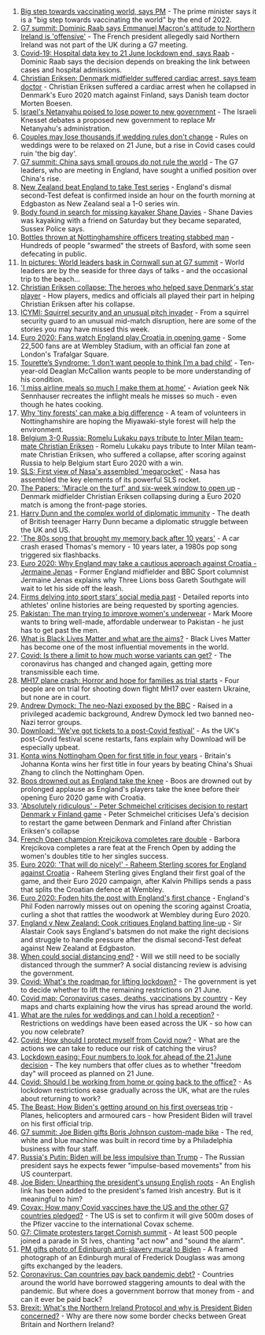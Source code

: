 1. [ Big step towards vaccinating world, says PM](https://www.bbc.co.uk/news/uk-57461640) - The prime minister says it is a "big step towards vaccinating the world" by the end of 2022.
2. [G7 summit: Dominic Raab says Emmanuel Macron's attitude to Northern Ireland is 'offensive'](https://www.bbc.co.uk/news/uk-politics-57460077) - The French president allegedly said Northern Ireland was not part of the UK during a G7 meeting.
3. [Covid-19: Hospital data key to 21 June lockdown end, says Raab](https://www.bbc.co.uk/news/uk-57459373) - Dominic Raab says the decision depends on breaking the link between cases and hospital admissions.
4. [Christian Eriksen: Denmark midfielder suffered cardiac arrest, says team doctor](https://www.bbc.co.uk/sport/football/57458630) - Christian Eriksen suffered a cardiac arrest when he collapsed in Denmark's Euro 2020 match against Finland, says Danish team doctor Morten Boesen.
5. [Israel's Netanyahu poised to lose power to new government](https://www.bbc.co.uk/news/world-middle-east-57396990) - The Israeli Knesset debates a proposed new government to replace Mr Netanyahu's administration.
6. [Couples may lose thousands if wedding rules don't change](https://www.bbc.co.uk/news/business-57443284) - Rules on weddings were to be relaxed on 21 June, but a rise in Covid cases could ruin 'the big day'.
7. [G7 summit: China says small groups do not rule the world](https://www.bbc.co.uk/news/world-asia-china-57458822) - The G7 leaders, who are meeting in England, have sought a unified position over China's rise.
8. [New Zealand beat England to take Test series](https://www.bbc.co.uk/sport/cricket/57460194) - England's dismal second-Test defeat is confirmed inside an hour on the fourth morning at Edgbaston as New Zealand seal a 1-0 series win.
9. [Body found in search for missing kayaker Shane Davies](https://www.bbc.co.uk/news/uk-england-sussex-57459557) - Shane Davies was kayaking with a friend on Saturday but they became separated, Sussex Police says.
10. [Bottles thrown at Nottinghamshire officers treating stabbed man](https://www.bbc.co.uk/news/uk-england-nottinghamshire-57460791) - Hundreds of people "swarmed" the streets of Basford, with some seen defecating in public.
11. [In pictures: World leaders bask in Cornwall sun at G7 summit](https://www.bbc.co.uk/news/uk-57438878) - World leaders are by the seaside for three days of talks - and the occasional trip to the beach...
12. [Christian Eriksen collapse: The heroes who helped save Denmark's star player](https://www.bbc.co.uk/sport/football/57457388) - How players, medics and officials all played their part in helping Christian Eriksen after his collapse.
13. [ICYMI: Squirrel security and an unusual pitch invader](https://www.bbc.co.uk/news/world-57432086) - From a squirrel security guard to an unusual mid-match disruption, here are some of the stories you may have missed this week.
14. [Euro 2020: Fans watch England play Croatia in opening game](https://www.bbc.co.uk/news/uk-57460595) - Some 22,500 fans are at Wembley Stadium, with an official fan zone at London's Trafalgar Square.
15. [Tourette’s Syndrome: ‘I don’t want people to think I’m a bad child’](https://www.bbc.co.uk/news/uk-northern-ireland-57435056) - Ten-year-old Deaglan McCallion wants people to be more understanding of his condition.
16. ['I miss airline meals so much I make them at home'](https://www.bbc.co.uk/news/uk-scotland-glasgow-west-57411754) - Aviation geek Nik Sennhauser recreates the inflight meals he misses so much - even though he hates cooking.
17. [Why 'tiny forests' can make a big difference](https://www.bbc.co.uk/news/uk-england-nottinghamshire-57414105) - A team of volunteers in Nottinghamshire are hoping the Miyawaki-style forest will help the environment.
18. [Belgium 3-0 Russia: Romelu Lukaku pays tribute to Inter Milan team-mate Christian Eriksen](https://www.bbc.co.uk/sport/football/51197540) - Romelu Lukaku pays tribute to Inter Milan team-mate Christian Eriksen, who suffered a collapse, after scoring against Russia to help Belgium start Euro 2020 with a win.
19. [SLS: First view of Nasa's assembled 'megarocket'](https://www.bbc.co.uk/news/science-environment-57446686) - Nasa has assembled the key elements of its powerful SLS rocket.
20. [The Papers: 'Miracle on the turf' and six-week window to open up](https://www.bbc.co.uk/news/blogs-the-papers-57457288) - Denmark midfielder Christian Eriksen collapsing during a Euro 2020 match is among the front-page stories.
21. [Harry Dunn and the complex world of diplomatic immunity](https://www.bbc.co.uk/news/uk-57436513) - The death of British teenager Harry Dunn became a diplomatic struggle between the UK and US.
22. ['The 80s song that brought my memory back after 10 years'](https://www.bbc.co.uk/news/disability-50478524) - A car crash erased Thomas's memory - 10 years later, a 1980s pop song triggered six flashbacks.
23. [Euro 2020: Why England may take a cautious approach against Croatia - Jermaine Jenas](https://www.bbc.co.uk/sport/football/57436330) - Former England midfielder and BBC Sport columnist Jermaine Jenas explains why Three Lions boss Gareth Southgate will wait to let his side off the leash.
24. [Firms delving into sport stars' social media past](https://www.bbc.co.uk/news/uk-57405347) - Detailed reports into athletes' online histories are being requested by sporting agencies.
25. [Pakistan: The man trying to improve women's underwear](https://www.bbc.co.uk/news/world-asia-57268691) - Mark Moore wants to bring well-made, affordable underwear to Pakistan - he just has to get past the men.
26. [What is Black Lives Matter and what are the aims?](https://www.bbc.co.uk/news/explainers-53337780) - Black Lives Matter has become one of the most influential movements in the world.
27. [Covid: Is there a limit to how much worse variants can get?](https://www.bbc.co.uk/news/health-57431420) - The coronavirus has changed and changed again, getting more transmissible each time.
28. [MH17 plane crash: Horror and hope for families as trial starts](https://www.bbc.co.uk/news/world-europe-57443467) - Four people are on trial for shooting down flight MH17 over eastern Ukraine, but none are in court.
29. [Andrew Dymock: The neo-Nazi exposed by the BBC](https://www.bbc.co.uk/news/uk-57406673) - Raised in a privileged academic background, Andrew Dymock led two banned neo-Nazi terror groups.
30. [Download: 'We've got tickets to a post-Covid festival'](https://www.bbc.co.uk/news/uk-england-leicestershire-57387810) - As the UK's post-Covid festival scene restarts, fans explain why Download will be especially upbeat.
31. [Konta wins Nottingham Open for first title in four years](https://www.bbc.co.uk/sport/tennis/57457123) - Britain's Johanna Konta wins her first title in four years by beating China's Shuai Zhang to clinch the Nottingham Open.
32. [Boos drowned out as England take the knee](https://www.bbc.co.uk/sport/football/57461330) - Boos are drowned out by prolonged applause as England's players take the knee before their opening Euro 2020 game with Croatia.
33. ['Absolutely ridiculous' - Peter Schmeichel criticises decision to restart Denmark v Finland game](https://www.bbc.co.uk/sport/football/57458978) - Peter Schmeichel criticises Uefa's decision to restart the game between Denmark and Finland after Christian Eriksen's collapse
34. [French Open champion Krejcikova completes rare double](https://www.bbc.co.uk/sport/tennis/57460937) - Barbora Krejcikova completes a rare feat at the French Open by adding the women's doubles title to her singles success.
35. [Euro 2020: 'That will do nicely!' - Raheem Sterling scores for England against Croatia](https://www.bbc.co.uk/sport/av/football/57461623) - Raheem Sterling gives England their first goal of the game, and their Euro 2020 campaign, after Kalvin Phillips sends a pass that splits the Croatian defence at Wembley.
36. [Euro 2020: Foden hits the post with England's first chance](https://www.bbc.co.uk/sport/av/football/57461620) - England's Phil Foden narrowly misses out on opening the scoring against Croatia, curling a shot that rattles the woodwork at Wembley during Euro 2020.
37. [England v New Zealand: Cook critiques England batting line-up](https://www.bbc.co.uk/sport/av/cricket/57461460) - Sir Alastair Cook says England's batsmen do not make the right decisions and struggle to handle pressure after the dismal second-Test defeat against New Zealand at Edgbaston.
38. [When could social distancing end?](https://www.bbc.co.uk/news/uk-51506729) - Will we still need to be socially distanced through the summer? A social distancing review is advising the government.
39. [Covid: What's the roadmap for lifting lockdown?](https://www.bbc.co.uk/news/explainers-52530518) - The government is yet to decide whether to lift the remaining restrictions on 21 June.
40. [Covid map: Coronavirus cases, deaths, vaccinations by country](https://www.bbc.co.uk/news/world-51235105) - Key maps and charts explaining how the virus has spread around the world.
41. [What are the rules for weddings and can I hold a reception?](https://www.bbc.co.uk/news/explainers-52811509) - Restrictions on weddings have been eased across the UK - so how can you now celebrate?
42. [Covid: How should I protect myself from Covid now?](https://www.bbc.co.uk/news/health-57087517) - What are the actions we can take to reduce our risk of catching the virus?
43. [Lockdown easing: Four numbers to look for ahead of the 21 June decision](https://www.bbc.co.uk/news/57403888) - The key numbers that offer clues as to whether "freedom day" will proceed as planned on 21 June.
44. [Covid: Should I be working from home or going back to the office?](https://www.bbc.co.uk/news/business-52567567) - As lockdown restrictions ease gradually across the UK, what are the rules about returning to work?
45. [The Beast: How Biden's getting around on his first overseas trip](https://www.bbc.co.uk/news/world-us-canada-57424507) - Planes, helicopters and armoured cars - how President Biden will travel on his first official trip.
46. [G7 summit: Joe Biden gifts Boris Johnson custom-made bike](https://www.bbc.co.uk/news/world-us-canada-57453840) - The red, white and blue machine was built in record time by a Philadelphia business with four staff.
47. [Russia's Putin: Biden will be less impulsive than Trump](https://www.bbc.co.uk/news/world-europe-57454358) - The Russian president says he expects fewer "impulse-based movements" from his US counterpart.
48. [Joe Biden: Unearthing the president's unsung English roots](https://www.bbc.co.uk/news/world-us-canada-57394351) - An English link has been added to the president's famed Irish ancestry. But is it meaningful to him?
49. [Covax: How many Covid vaccines have the US and the other G7 countries pledged?](https://www.bbc.co.uk/news/world-55795297) - The US is set to confirm it will give 500m doses of the Pfizer vaccine to the international Covax scheme.
50. [G7: Climate protesters target Cornish summit](https://www.bbc.co.uk/news/uk-england-cornwall-57445814) - At least 500 people joined a parade in St Ives, chanting "act now" and "sound the alarm".
51. [PM gifts photo of Edinburgh anti-slavery mural to Biden](https://www.bbc.co.uk/news/uk-scotland-edinburgh-east-fife-57441825) - A framed photograph of an Edinburgh mural of Frederick Douglass was among gifts exchanged by the leaders.
52. [Coronavirus: Can countries pay back pandemic debt?](https://www.bbc.co.uk/news/57432260) - Countries around the world have borrowed staggering amounts to deal with the pandemic. But where does a government borrow that money from - and can it ever be paid back?
53. [Brexit: What's the Northern Ireland Protocol and why is President Biden concerned?](https://www.bbc.co.uk/news/explainers-53724381) - Why are there now some border checks between Great Britain and Northern Ireland?
